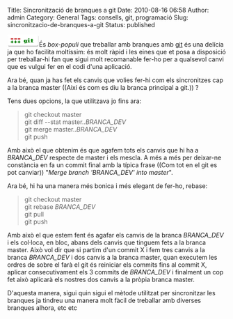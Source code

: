 Title: Sincronització de branques a git
Date: 2010-08-16 06:58
Author: admin
Category: General
Tags: consells, git, programació
Slug: sincronitzacio-de-branques-a-git
Status: published

[<img src="./wp-content/uploads/2009/03/git-logo.png" title="git-logo" class="alignright size-full wp-image-540" width="73" height="28" />](http://gil.badall.net/wp-content/uploads/2009/03/git-logo.png)És *box-populi* que treballar amb branques amb [git](http://git-scm.com/ "Lloc web del programa de control de versions git") és una delícia ja que ho facilita moltíssim: és molt ràpid i les eines que et posa a disposició per treballar-hi fan que sigui molt recomanable fer-ho per a qualsevol canvi que es vulgui fer en el codi d'una aplicació.

Ara bé, quan ja has fet els canvis que volies fer-hi com els sincronitzes cap a la branca master ((Així és com es diu la branca principal a git.)) ?

Tens dues opcions, la que utilitzava jo fins ara:

> git checkout master  
> git diff --stat master..*BRANCA_DEV*  
> git merge master..*BRANCA_DEV*  
> git push

Amb això el que obtenim és que agafem tots els canvis que hi ha a *BRANCA_DEV* respecte de master i els mescla. A més a més per deixar-ne constància en fa un commit final amb la típica frase ((Com tot en el git es pot canviar)) "*Merge branch 'BRANCA_DEV' into master*".

Ara bé, hi ha una manera més bonica i més elegant de fer-ho, rebase:

> git checkout master  
> git rebase *BRANCA_DEV*  
> git pull  
> git push

Amb això el que estem fent és agafar els canvis de la branca *BRANCA_DEV* i els col·loca, en bloc, abans dels canvis que tinguem fets a la branca master. Això vol dir que si partim d'un commit X i fem tres canvis a la branca *BRANCA_DEV* i dos canvis a la branca master, quan executem les ordres de sobre el farà el git és reiniciar els commits fins al commit X, aplicar consecutivament els 3 commits de *BRANCA_DEV* i finalment un cop fet això aplicarà els nostres dos canvis a la pròpia branca master.

D'aquesta manera, sigui quin sigui el mètode utilitzat per sincronitzar les branques ja tindreu una manera molt fàcil de treballar amb diverses branques alhora, etc etc

